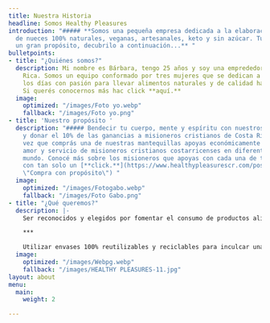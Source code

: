 ```yaml
---
title: Nuestra Historia
headline: Somos Healthy Pleasures
introduction: "##### **Somos una pequeña empresa dedicada a la elaboración de mantequillas
  de nueces 100% naturales, veganas, artesanales, keto y sin azúcar. Tu compra tiene
  un gran propósito, decubrilo a continuación...** "
bulletpoints:
- title: "¿Quiénes somos?"
  description: Mi nombre es Bárbara, tengo 25 años y soy una emprededora de Costa
    Rica. Somos un equipo conformado por tres mujeres que se dedican a trabajar todos
    los días con pasión para llevar alimentos naturales y de calidad hasta tu mesa.
    Si querés conocernos más hac click **aquí.**
  image:
    optimized: "/images/Foto yo.webp"
    fallback: "/images/Foto yo.png"
- title: 'Nuestro propósito '
  description: "##### Bendecir tu cuerpo, mente y espíritu con nuestros productos
    y donar el 10% de las ganancias a misioneros cristianos de Costa Rica.\n\n***\n\nCada
    vez que comprás una de nuestras mantequillas apoyas económicamente la labor de
    amor y servicio de misioneros cristianos costarricenses en diferentes partes del
    mundo. Conocé más sobre los misioneros que apoyas con cada una de tus compras
    con tan solo un [**click.**](https://www.healthypleasurescr.com/posts/comprar-con-prop%C3%B3sito/
    \"Compra con propósito\") "
  image:
    optimized: "/images/Fotogabo.webp"
    fallback: "/images/Foto Gabo.png"
- title: "¿Qué queremos?"
  description: |-
    Ser reconocidos y elegidos por fomentar el consumo de productos alimenticios con propósito, por ser la mejor marca de compra para el bienestar y para ayudar.

    ***

    Utilizar envases 100% reutilizables y reciclables para inculcar una cultura de protección de nuestro planeta.
  image:
    optimized: "/images/Webpg.webp"
    fallback: "/images/HEALTHY PLEASURES-11.jpg"
layout: about
menu:
  main:
    weight: 2

---
```

